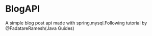 # BlogAPI
A simple blog post api made with spring,mysql.Following tutorial by @FadatareRamesh(Java Guides)
